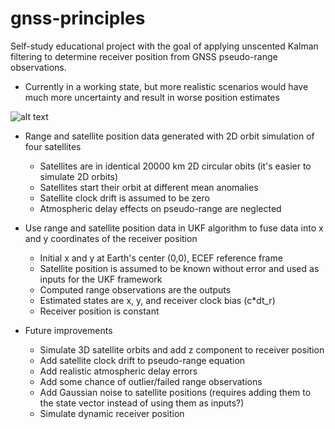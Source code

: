 # gnss-principles
Self-study educational project with the goal of applying unscented Kalman filtering to determine receiver position from GNSS pseudo-range observations.

- Currently in a working state, but more realistic scenarios would have much more uncertainty and result in worse position estimates

![alt text](https://github.com/astroquest/gnss-principles-old/blob/main/figures/results.png?raw=true)

- Range and satellite position data generated with 2D orbit simulation of four satellites
  -  Satellites are in identical 20000 km 2D circular obits (it's easier to simulate 2D orbits)
  -  Satellites start their orbit at different mean anomalies
  -  Satellite clock drift is assumed to be zero
  -  Atmospheric delay effects on pseudo-range are neglected

- Use range and satellite position data in UKF algorithm to fuse data into x and y coordinates of the receiver position
  - Initial x and y at Earth's center (0,0), ECEF reference frame
  - Satellite position is assumed to be known without error and used as inputs for the UKF framework
  - Computed range observations are the outputs
  - Estimated states are x, y, and receiver clock bias (c*dt_r)
  - Receiver position is constant
 
- Future improvements
  - Simulate 3D satellite orbits and add z component to receiver position
  - Add satellite clock drift to pseudo-range equation
  - Add realistic atmospheric delay errors
  - Add some chance of outlier/failed range observations
  - Add Gaussian noise to satellite positions (requires adding them to the state vector instead of using them as inputs?)
  - Simulate dynamic receiver position
